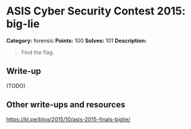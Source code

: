# ASIS Cyber Security Contest 2015: big-lie

**Category:** forensic
**Points:** 100
**Solves:** 101
**Description:**

> Find the flag.

## Write-up

(TODO)

## Other write-ups and resources

https://kt.pe/blog/2015/10/asis-2015-finals-biglie/
